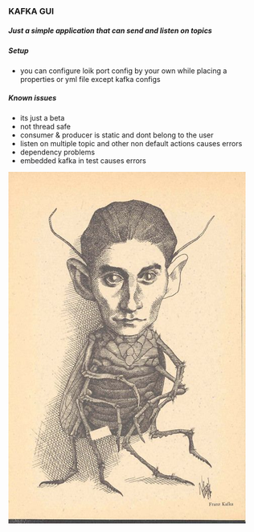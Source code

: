 ### KAFKA GUI
##### Just a simple application that can send and listen on topics

##### Setup
* you can configure loik port config by your own while placing a properties or yml file except kafka configs

##### Known issues
* its just a beta
* not thread safe
* consumer & producer is static and dont belong to the user
* listen on multiple topic and other non default actions causes errors
* dependency problems
* embedded kafka in test causes errors

![franz.kafka](franz.kafka.jpg "fanz.kafka")